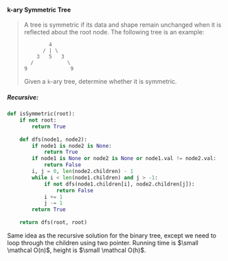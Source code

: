 #### k-ary Symmetric Tree

> A tree is symmetric if its data and shape remain unchanged when it is reflected about the root node. The following tree is an example:
>
> ```
>         4
>       / | \
>     3   5   3
>   /           \
> 9              9
>
> ```
>
> Given a `k`-ary tree, determine whether it is symmetric.

##### Recursive:

```py
def isSymmetric(root):
    if not root:
        return True
    
    def dfs(node1, node2):
        if node1 is node2 is None:
            return True
        if node1 is None or node2 is None or node1.val != node2.val:
            return False
        i, j = 0, len(node2.children) - 1
        while i < len(node1.children) and j > -1:
            if not dfs(node1.children[i], node2.children[j]):
                return False
            i += 1
            j -= 1
        return True
    
    return dfs(root, root)
```

Same idea as the recursive solution for the binary tree, except we need to loop through the children using two pointer. Running time is $\small \mathcal O(n)$, height is $\small \mathcal O(h)$.

